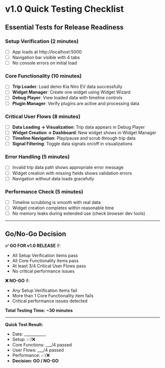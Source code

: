 # v1.0 Quick Testing Checklist
## Essential Tests for Release Readiness

### **Setup Verification** (2 minutes)
- [ ] App loads at http://localhost:5000
- [ ] Navigation bar visible with 4 tabs
- [ ] No console errors on initial load

### **Core Functionality** (10 minutes)
- [ ] **Trip Loader**: Load demo Kia Niro EV data successfully
- [ ] **Widget Manager**: Create one widget using Widget Wizard
- [ ] **Debug Player**: View loaded data with timeline controls
- [ ] **Plugin Manager**: Verify plugins are active and processing data

### **Critical User Flows** (8 minutes)
- [ ] **Data Loading → Visualization**: Trip data appears in Debug Player
- [ ] **Widget Creation → Dashboard**: New widget shows in Widget Manager
- [ ] **Timeline Navigation**: Play/pause and scrub through trip data
- [ ] **Signal Filtering**: Toggle data signals on/off in visualizations

### **Error Handling** (5 minutes)
- [ ] Invalid trip data path shows appropriate error message
- [ ] Widget creation with missing fields shows validation errors
- [ ] Navigation without data loads gracefully

### **Performance Check** (5 minutes)
- [ ] Timeline scrubbing is smooth with real data
- [ ] Widget creation completes within reasonable time
- [ ] No memory leaks during extended use (check browser dev tools)

---

## **Go/No-Go Decision**

**✅ GO FOR v1.0 RELEASE** if:
- All Setup Verification items pass
- All Core Functionality items pass
- At least 3/4 Critical User Flows pass
- No critical performance issues

**❌ NO-GO** if:
- Any Setup Verification items fail
- More than 1 Core Functionality item fails
- Critical performance issues detected

**Total Testing Time: ~30 minutes**

---

**Quick Test Result:**
- Date: ___________
- Setup: ✅/❌
- Core Functions: ___/4 passed
- User Flows: ___/4 passed  
- Performance: ✅/❌
- **Decision: GO / NO-GO**